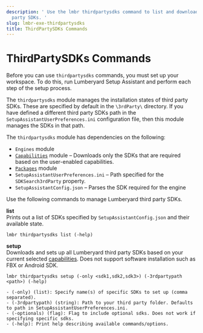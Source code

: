 ```yaml
---
description: ' Use the lmbr thirdpartysdks command to list and download &ALY; third
  party SDKs. '
slug: lmbr-exe-thirdpartysdks
title: ThirdPartySDKs Commands
---
```

# ThirdPartySDKs Commands<a name="lmbr-exe-thirdpartysdks"></a>

Before you can use `thirdpartysdks` commands, you must set up your workspace\. To do this, run Lumberyard Setup Assistant and perform each step of the setup process\.

The `thirdpartysdks` module manages the installation states of third party SDKs\. These are specified by default in the `\3rdParty\` directory\. If you have defined a different third party SDKs path in the `SetupAssistantUserPreferences.ini` configuration file, then this module manages the SDKs in that path\. 

The `thirdpartysdks` module has dependencies on the following:
+ `Engines` module
+ [`Capabilities`](lmbr-exe-capabilities.md) module – Downloads only the SDKs that are required based on the user\-enabled capabilities\.
+ [`Packages`](lmbr-exe-packages.md) module
+ `SetupAssistantUserPreferences.ini` – Path specified for the `SDKSearch3rdParty` property\.
+ `SetupAssistantConfig.json` – Parses the SDK required for the engine 

Use the following commands to manage Lumberyard third party SDKs\.

**list**  
Prints out a list of SDKs specified by `SetupAssistantConfig.json` and their available state\.  

```
lmbr thirdpartysdks list (-help)
```

**setup**  
Downloads and sets up all Lumberyard third party SDKs based on your current selected [capabilities](lmbr-exe-capabilities.md)\. Does not support software installation such as FBX or Android SDK\.  

```
lmbr thirdpartysdks setup (-only <sdk1,sdk2,sdk3>) (-3rdpartypath <path>) (-help)
  
- (-only) (list): Specify name(s) of specific SDKs to set up (comma separated).
- (-3rdpartypath) (string): Path to your third party folder. Defaults to path in SetupAssistantUserPreferences.ini.
- (-optionals) (flag): Flag to include optional sdks. Does not work if specifying specific sdks.
- (-help): Print help describing available commands/options.
```